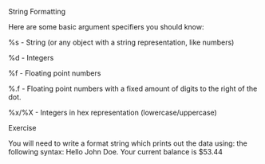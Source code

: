 String Formatting

Here are some basic argument specifiers you should know:

%s - String (or any object with a string representation, like numbers)

%d - Integers

%f - Floating point numbers

%.<number of digits>f - Floating point numbers with a fixed amount of digits to the right of the dot.

%x/%X - Integers in hex representation (lowercase/uppercase)




Exercise

You will need to write a format string which prints out the data using: the following syntax: Hello John Doe. Your current balance is $53.44




